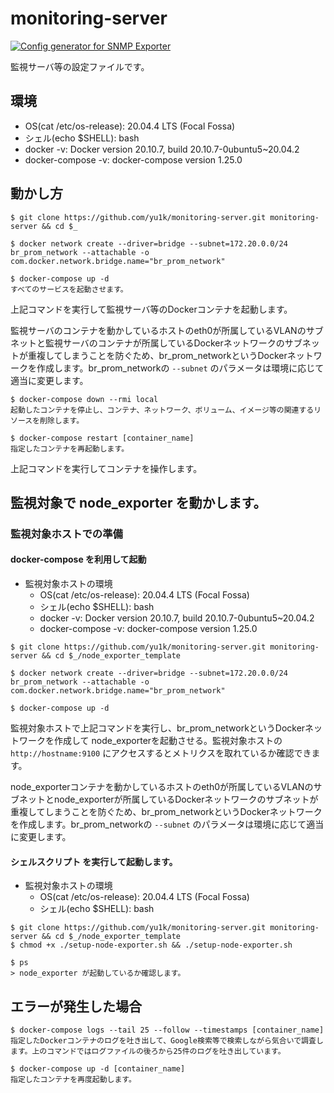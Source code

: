 # monitoring-server

[![Config generator for SNMP Exporter](https://github.com/yu1k/monitoring-server/actions/workflows/config_file_generator_for_snmp_exporter.yml/badge.svg)](https://github.com/yu1k/monitoring-server/actions/workflows/config_file_generator_for_snmp_exporter.yml)

監視サーバ等の設定ファイルです。

## 環境

  - OS(cat /etc/os-release): 20.04.4 LTS (Focal Fossa)
  - シェル(echo $SHELL): bash
  - docker -v: Docker version 20.10.7, build 20.10.7-0ubuntu5~20.04.2
  - docker-compose -v: docker-compose version 1.25.0

## 動かし方

```
$ git clone https://github.com/yu1k/monitoring-server.git monitoring-server && cd $_

$ docker network create --driver=bridge --subnet=172.20.0.0/24 br_prom_network --attachable -o com.docker.network.bridge.name="br_prom_network"

$ docker-compose up -d
すべてのサービスを起動させます。
```

上記コマンドを実行して監視サーバ等のDockerコンテナを起動します。

監視サーバのコンテナを動かしているホストのeth0が所属しているVLANのサブネットと監視サーバのコンテナが所属しているDockerネットワークのサブネットが重複してしまうことを防ぐため、br_prom_networkというDockerネットワークを作成します。br_prom_networkの `--subnet` のパラメータは環境に応じて適当に変更します。

```
$ docker-compose down --rmi local
起動したコンテナを停止し、コンテナ、ネットワーク、ボリューム、イメージ等の関連するリソースを削除します。

$ docker-compose restart [container_name]
指定したコンテナを再起動します。
```

上記コマンドを実行してコンテナを操作します。

## 監視対象で node_exporter を動かします。

### 監視対象ホストでの準備

#### docker-compose を利用して起動

- 監視対象ホストの環境
  - OS(cat /etc/os-release): 20.04.4 LTS (Focal Fossa)
  - シェル(echo $SHELL): bash
  - docker -v: Docker version 20.10.7, build 20.10.7-0ubuntu5~20.04.2
  - docker-compose -v: docker-compose version 1.25.0

```
$ git clone https://github.com/yu1k/monitoring-server.git monitoring-server && cd $_/node_exporter_template

$ docker network create --driver=bridge --subnet=172.20.0.0/24 br_prom_network --attachable -o com.docker.network.bridge.name="br_prom_network"

$ docker-compose up -d
```

監視対象ホストで上記コマンドを実行し、br_prom_networkというDockerネットワークを作成して node_exporterを起動させる。監視対象ホストの `http://hostname:9100` にアクセスするとメトリクスを取れているか確認できます。

node_exporterコンテナを動かしているホストのeth0が所属しているVLANのサブネットとnode_exporterが所属しているDockerネットワークのサブネットが重複してしまうことを防ぐため、br_prom_networkというDockerネットワークを作成します。br_prom_networkの `--subnet` のパラメータは環境に応じて適当に変更します。

#### シェルスクリプト を実行して起動します。

- 監視対象ホストの環境
  - OS(cat /etc/os-release): 20.04.4 LTS (Focal Fossa)
  - シェル(echo $SHELL): bash

```
$ git clone https://github.com/yu1k/monitoring-server.git monitoring-server && cd $_/node_exporter_template
$ chmod +x ./setup-node-exporter.sh && ./setup-node-exporter.sh

$ ps
> node_exporter が起動しているか確認します。
```

## エラーが発生した場合

```
$ docker-compose logs --tail 25 --follow --timestamps [container_name]
指定したDockerコンテナのログを吐き出して、Google検索等で検索しながら気合いで調査します。上のコマンドではログファイルの後ろから25件のログを吐き出しています。

$ docker-compose up -d [container_name]
指定したコンテナを再度起動します。
```
